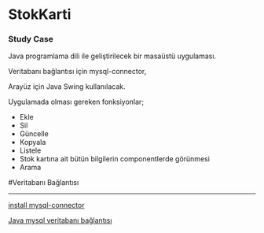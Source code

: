 # StokKarti

### Study Case 
Java programlama dili ile geliştirilecek bir masaüstü uygulaması.

Veritabanı bağlantısı için mysql-connector,

Arayüz için Java Swing kullanılacak.

Uygulamada olması gereken fonksiyonlar;
* Ekle
* Sil
* Güncelle
* Kopyala
* Listele
* Stok kartına ait bütün bilgilerin componentlerde görünmesi
* Arama

#Veritabanı Bağlantısı

----
[install mysql-connector](https://www.mysql.com/products/connector/)

[Java mysql veritabanı bağlantısı ](https://stackoverflow.com/questions/2839321/connect-java-to-a-mysql-database/)
